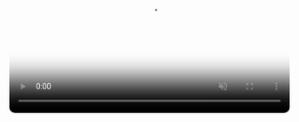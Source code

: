 <style>
  .video-container {
    position: relative;
    width: 100%;
    max-width: 800px;
    aspect-ratio: 16 / 9;
    margin: auto;
  }

  video {
    width: 100%;
    height: 100%;
    border-radius: 10px;
  }
</style>

<div class="video-container">
  <video controls autoplay muted loop preload="auto" poster="thumbnail.jpg">
    <source src="Snapchat-555579118.mp4 type="video/mp4">
    <source src="video.webm" type="video/webm">
    
    <!-- Caption track -->
    <track src="captions.vtt" kind="subtitles" srclang="en" label="English" default>

    Your browser does not support the video tag.
  </video>
</div>

